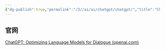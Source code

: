 ```yaml
---
{"dg-publish":true,"permalink":"/3//ai/ai/chatgpt/chatgpt/","title":"Chatgpt","tags":["category/AI"]}
---
```



## 官网
[ChatGPT: Optimizing Language Models for Dialogue (openai.com)](https://openai.com/blog/chatgpt/)